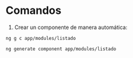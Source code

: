 
# Comandos

1. Crear un componente de manera automática:

```shell
ng g c app/modules/listado
```

```shell
ng generate component app/modules/listado
```

